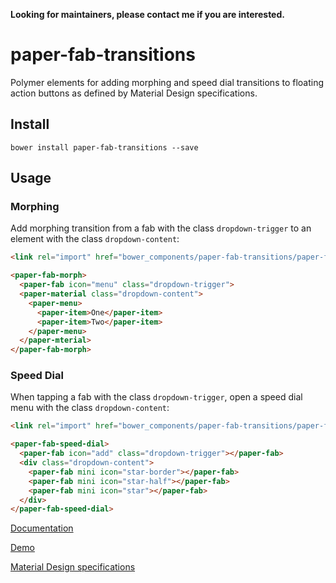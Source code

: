 **Looking for maintainers, please contact me if you are interested.**

paper-fab-transitions
=====================

Polymer elements for adding morphing and speed dial transitions to floating
action buttons as defined by Material Design specifications.

## Install
```
bower install paper-fab-transitions --save
```

## Usage

### Morphing

Add morphing transition from a fab with the class `dropdown-trigger` to an element with the class `dropdown-content`:

```html
<link rel="import" href="bower_components/paper-fab-transitions/paper-fab-morph.html">

<paper-fab-morph>
  <paper-fab icon="menu" class="dropdown-trigger">
  <paper-material class="dropdown-content">
    <paper-menu>
      <paper-item>One</paper-item>
      <paper-item>Two</paper-item>
    </paper-menu>
  </paper-mterial>
</paper-fab-morph>
```

### Speed Dial

When tapping a fab with the class `dropdown-trigger`, open a speed dial menu with the class `dropdown-content`:

```html
<link rel="import" href="bower_components/paper-fab-transitions/paper-fab-speed-dial.html">

<paper-fab-speed-dial>
  <paper-fab icon="add" class="dropdown-trigger"></paper-fab>
  <div class="dropdown-content">
    <paper-fab mini icon="star-border"></paper-fab>
    <paper-fab mini icon="star-half"></paper-fab>
    <paper-fab mini icon="star"></paper-fab>
  </div>
</paper-fab-speed-dial>
```

[Documentation](http://gabiaxel.github.io/paper-fab-transitions/components/paper-fab-transitions/)

[Demo](http://gabiaxel.github.io/paper-fab-transitions/components/paper-fab-transitions/demo/)

[Material Design specifications](https://www.google.com/design/spec/components/buttons-floating-action-button.html#buttons-floating-action-button-transitions)
